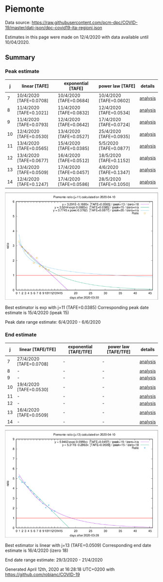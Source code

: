 # Piemonte


Data source: https://raw.githubusercontent.com/pcm-dpc/COVID-19/master/dati-json/dpc-covid19-ita-regioni.json

Estimates in this page were made on 12/4/2020 with data available until 10/04/2020.


## Summary 

### Peak estimate 
|j|linear [TAFE]|exponential [TAFE]|power law [TAFE]|details|
|---|----|-----------|---------|-------|
|7|10/4/2020 [TAFE=0.0708]|10/4/2020 [TAFE=0.0684]|10/4/2020 [TAFE=0.0602]|[analysis](COVID-19_piemonte_j7_2020-04-10.md)|
|8|11/4/2020 [TAFE=0.1021]|11/4/2020 [TAFE=0.0832]|12/4/2020 [TAFE=0.0534]|[analysis](COVID-19_piemonte_j8_2020-04-10.md)|
|9|11/4/2020 [TAFE=0.0793]|12/4/2020 [TAFE=0.0642]|17/4/2020 [TAFE=0.0724]|[analysis](COVID-19_piemonte_j9_2020-04-10.md)|
|10|12/4/2020 [TAFE=0.0530]|13/4/2020 [TAFE=0.0527]|25/4/2020 [TAFE=0.0935]|[analysis](COVID-19_piemonte_j10_2020-04-10.md)|
|11|13/4/2020 [TAFE=0.0565]|15/4/2020 [TAFE=0.0385]|5/5/2020 [TAFE=0.0877]|[analysis](COVID-19_piemonte_j11_2020-04-10.md)|
|12|13/4/2020 [TAFE=0.0677]|16/4/2020 [TAFE=0.0512]|18/5/2020 [TAFE=0.1152]|[analysis](COVID-19_piemonte_j12_2020-04-10.md)|
|13|13/4/2020 [TAFE=0.0509]|17/4/2020 [TAFE=0.0457]|4/6/2020 [TAFE=0.1347]|[analysis](COVID-19_piemonte_j13_2020-04-10.md)|
|14|12/4/2020 [TAFE=0.1247]|17/4/2020 [TAFE=0.0586]|28/5/2020 [TAFE=0.1050]|[analysis](COVID-19_piemonte_j14_2020-04-10.md)|

![best peak estimate](COVID-19_piemonte_j11_2020-04-10.png)

Best estimator is exp with j=11 (TAFE=0.0385)
Corresponding peak date estimate is 15/4/2020 (ipeak 15)


Peak date range estimate: 6/4/2020 - 6/6/2020

### End estimate 
|j|linear [TAFE/TFE]|exponential [TAFE/TFE]|power law [TAFE/TFE]|details|
|---|----|-----------|---------|-------|
|7|27/4/2020 [TAFE=0.0708]|-|-|[analysis](COVID-19_piemonte_j7_2020-04-10.md)|
|8|-|-|-|[analysis](COVID-19_piemonte_j8_2020-04-10.md)|
|9|-|-|-|[analysis](COVID-19_piemonte_j9_2020-04-10.md)|
|10|19/4/2020 [TAFE=0.0530]|-|-|[analysis](COVID-19_piemonte_j10_2020-04-10.md)|
|11|-|-|-|[analysis](COVID-19_piemonte_j11_2020-04-10.md)|
|12|-|-|-|[analysis](COVID-19_piemonte_j12_2020-04-10.md)|
|13|16/4/2020 [TAFE=0.0509]|-|-|[analysis](COVID-19_piemonte_j13_2020-04-10.md)|
|14|-|-|-|[analysis](COVID-19_piemonte_j14_2020-04-10.md)|

![best zero estimate](COVID-19_piemonte_j13_2020-04-10.png)

Best estimator is linear with j=13 (TAFE=0.0509)
Corresponding end date estimate is 16/4/2020 (izero 18)


End date range estimate: 29/3/2020 - 21/4/2020

Generated April 12th, 2020 at 16:28:18 UTC+0200 with https://github.com/robianc/COVID-19
